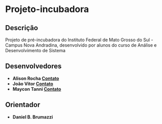 # Projeto-incubadora

## Descrição
Projeto de pré-incubadora do Instituto Federal de Mato Grosso do Sul - Campus Nova Andradina, desenvolvido por alunos do curso de Análise e Desenvolvimento de Sistema

## Desenvolvedores
  * **Alison Rocha [Contato]()**
  * **João Vitor [Contato]()**
  * **Maycon Tanni [Contato]()**
## Orientador
  * **Daniel B. Brumazzi**
